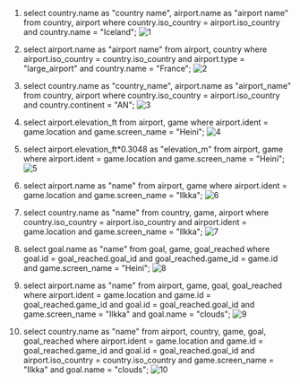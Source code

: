1. select country.name as "country name", airport.name as "airport name" from country, airport where country.iso_country = airport.iso_country and country.name = "Iceland";
 ![1](https://github.com/user-attachments/assets/80866679-3139-4501-b1f7-7d8708e97046)

2. select airport.name as "airport name" from airport, country where airport.iso_country = country.iso_country and airport.type = "large_airport" and country.name = "France";
 ![2](https://github.com/user-attachments/assets/98498a3b-e0cb-4cc8-babc-7c94bbff41df)

3. select country.name as "country_name", airport.name as "airport_name" from country, airport where country.iso_country = airport.iso_country and country.continent = "AN";
![3](https://github.com/user-attachments/assets/ef26e7aa-c548-4a0e-9fec-fdee648ae245)

4. select airport.elevation_ft from airport, game where airport.ident = game.location and game.screen_name = "Heini";
 ![4](https://github.com/user-attachments/assets/2f3c0a7d-b235-4320-b52a-c9c33e628ba3)

5. select airport.elevation_ft*0.3048 as "elevation_m" from airport, game where airport.ident = game.location and game.screen_name = "Heini";
 ![5](https://github.com/user-attachments/assets/e46b4dbe-2318-4c26-95f0-25bf4b147dd3)

6. select airport.name as "name" from airport, game where airport.ident = game.location and game.screen_name = "Ilkka";
  ![6](https://github.com/user-attachments/assets/ca967414-e208-444d-a4f0-ea82f1a056d2)

7. select country.name as "name" from country, game, airport where country.iso_country = airport.iso_country and airport.ident = game.location and game.screen_name = "Ilkka";
 ![7](https://github.com/user-attachments/assets/fca447fe-eb30-4d62-ab25-f212b6d73f49)

8. select goal.name as "name" from goal, game, goal_reached where goal.id = goal_reached.goal_id and goal_reached.game_id = game.id and game.screen_name = "Heini";
 ![8](https://github.com/user-attachments/assets/40049548-43be-4057-90d9-971c5b4bacfd)

9. select airport.name as "name" from airport, game, goal, goal_reached where airport.ident = game.location and game.id = goal_reached.game_id and goal.id = goal_reached.goal_id and game.screen_name = "Ilkka" and goal.name = "clouds";
 ![9](https://github.com/user-attachments/assets/957a3565-3973-4226-bdfd-ed6b2a968af1)

10. select country.name as "name" from airport, country, game, goal, goal_reached where airport.ident = game.location and game.id = goal_reached.game_id and goal.id = goal_reached.goal_id and airport.iso_country = country.iso_country and game.screen_name = "Ilkka" and goal.name = "clouds";
  ![10](https://github.com/user-attachments/assets/98f90143-c014-41f2-9d52-29d49d1db2bf)
